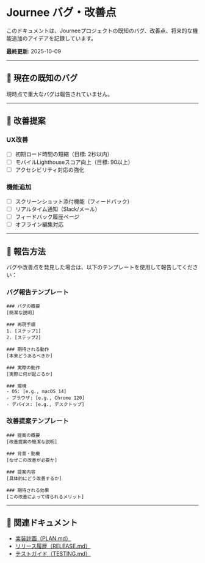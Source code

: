 # Journee バグ・改善点

このドキュメントは、Journeeプロジェクトの既知のバグ、改善点、将来的な機能追加のアイデアを記録しています。

**最終更新**: 2025-10-09

---

## 🐛 現在の既知のバグ

現時点で重大なバグは報告されていません。

---

## 📝 改善提案

### UX改善
- [ ] 初期ロード時間の短縮（目標: 2秒以内）
- [ ] モバイルLighthouseスコア向上（目標: 90以上）
- [ ] アクセシビリティ対応の強化

### 機能追加
- [ ] スクリーンショット添付機能（フィードバック）
- [ ] リアルタイム通知（Slack/メール）
- [ ] フィードバック履歴ページ
- [ ] オフライン編集対応

---

## 🔗 報告方法

バグや改善点を発見した場合は、以下のテンプレートを使用して報告してください：

### バグ報告テンプレート
```
### バグの概要
[簡潔な説明]

### 再現手順
1. [ステップ1]
2. [ステップ2]

### 期待される動作
[本来どうあるべきか]

### 実際の動作
[実際に何が起こるか]

### 環境
- OS: [e.g., macOS 14]
- ブラウザ: [e.g., Chrome 120]
- デバイス: [e.g., デスクトップ]
```

### 改善提案テンプレート
```
### 提案の概要
[改善提案の簡潔な説明]

### 背景・動機
[なぜこの改善が必要か]

### 提案内容
[具体的にどう改善するか]

### 期待される効果
[この改善によって得られるメリット]
```

---

## 🔗 関連ドキュメント

- [実装計画（PLAN.md）](./PLAN.md)
- [リリース履歴（RELEASE.md）](./RELEASE.md)
- [テストガイド（TESTING.md）](./TESTING.md)
